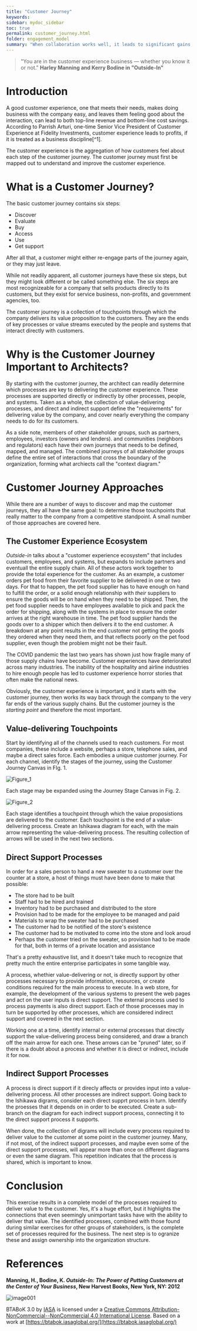 ```yaml
---
title: "Customer Journey"
keywords: 
sidebar: mydoc_sidebar
toc: true
permalink: customer_journey.html
folder: engagement_model
summary: "When collaboration works well, it leads to significant gains in productivity and provides vital access to skills, experience and knowledge."
---
```


> "You are in the customer experience business &mdash; whether you know it or not."
> **Harley Manning and Kerry Bodine in "Outside-In"**

# Introduction

A good customer experience, one that meets their needs, makes doing business with the company easy, and leaves them feeling good about the interaction, can lead to both top-line revenue and bottom-line cost savings. According to Parrish Arturi, one-time Senior Vice President of Customer Experience at Fidelity Investments, customer experience leads to profits, if it is treated as a business discipline[^1].

The customer experience is the aggregation of how customers feel about each step of the customer journey. The customer journey must first be mapped out to understand and improve the customer experience.

# What is a Customer Journey?

The basic customer journey contains six steps:

- Discover
- Evaluate
- Buy
- Access
- Use
- Get support

After all that, a customer might either re-engage parts of the journey again, or they may just leave.

While not readily apparent, all customer journeys have these six steps, but they might look different or be called something else. The six steps are most recognizeable for a company that sells products directly to its customers, but they exist for service business, non-profits, and government agencies, too.

The customer journey is a collection of touchpoints through which the company delivers its value proposition to the customers. They are the ends of key processes or value streams executed by the people and systems that interact directly with customers.

# Why is the Customer Journey Important to Architects?

By starting with the customer journey, the architect can readily determine which processes are key to delivering the customer experience. These processes are supported directly or indirectly by other processes, people, and systems. Taken as a whole, the collection of value-delivering processes, and direct and indirect support define the "requirements" for delivering value by the company, and cover nearly everything the company needs to do for its customers. 

As a side note, members of other stakeholder groups, such as partners, employees, investors (owners and lenders). and communities (neighbors and regulators) each have their own journeys that needs to be defined, mapped, and managed. The combined journeys of all stakeholder groups define the entire set of interactions that cross the boundary of the organization, forming what archiects call the "context diagram."

# Customer Journey Approaches

While there are a number of ways to discover and map the customer journeys, they all have the same goal: to determine those touchpoints that really matter to the company from a competitive standpoint. A small number of those approaches are covered here.

## The Customer Experience Ecosystem

*Outside-in* talks about a "customer experience ecosystem" that includes customers, employees, and systems, but expands to include partners and eventuall the entire supply chain. All of these actors work together to provide the total experience for the customer. As an example, a customer orders pet food from their favorite supplier to be delivered in one or two days. For that to happen, the pet food supplier has to have enough on hand to fulfill the order, or a solid enough relationship with *their* suppliers to ensure the goods will be on hand when they need to be shipped. Then, the pet food supplier needs to have employees available to pick and pack the order for shipping, along with the systems in place to ensure the order arrives at the right warehouse in time. The pet food supplier hands the goods over to a shipper which then delivers it to the end customer. A breakdown at any point results in the end customer not getting the goods they ordered when they need them, and that reflects poorly on the pet food supplier, even though the problem might not be their fault. 

The COVID pandemic the last two years has shown just how fragile many of those supply chains have become. Customer experiences have deteriorated across many industries. The inability of the hospitality and airline industries to hire enough people has led to customer experience horror stories that often make the national news.

Obviously, the customer experience is important, and it starts with the customer journey, then works its way back through the company to the very far ends of the various supply chains. But the customer journey is the *starting point* and therefore the most important.

## Value-delivering Touchpoints

Start by identifying all of the channels used to reach customers. For most companies, these include a website, perhaps a store, telephone sales, and maybe a direct sales force. Each embodies a unique customer journey. For each channel, identify the stages of the journey, using the Customer Journey Canvas in FIg. 1.

![Figure_1](media/customer_journey_001.jpg)

Each stage may be expanded using the Journey Stage Canvas in Fig. 2.

![Figure_2](media/customer_journey_002.jpg)

Each stage identifies a touchpoint through which the vaiue proposistions are delivered to the customer. Each touchpoint is the end of a value-delivering process. Create an Ishikawa diagram for each, with the main arrow representing the value-delivering process. The resulting collection of arrows will be used in the next two sections.

## Direct Support Processes

In order for a sales person to hand a new sweater to a customer over the counter at a store, a host of things must have been done to make that possible:

- The store had to be built
- Staff had to be hired and trained
- Inventory had to be purchased and distributed to the store
- Provision had to be made for the employee to be managed and paid
- Materials to wrap the sweater had to be purchased
- The customer had to be notified of the store's existence
- The customer had to be motivated to come into the store and look aroud
- Perhaps the customer tried on the sweater, so provision had to be made for that, both in terms of a private location and assistance

That's a pretty exhaustive list, and it doesn't take much to recognize that pretty much the entire enterprise participates in some tangible way.

A process, whethier value-delivering or not, is directly support by other processes necessary to provide information, resources, or create conditions required for the main process to execute. In a web store, for example, the development of the various systems to present the web pages and act on the user inputs is direct support. The external process used to process payments is also direct support. Each of those processes may in turn be supported by other processes, which are considered indirect support and covered in the next section.

Working one at a time, identify internal or external processes that directly support the value-delivering process being considered, and draw a branch off the main arrow for each one. These arrows can be "pruned" later, so if there is a doubt about a process and whether it is direct or indirect, include it for now.

## Indirect Support Processes

A process is direct support if it direcly affects or provides input into a value-delivering process. All other processes are indirect support. Going back to the Ishikawa digrams, consider each direct supprt process in turn. Identify the proesses that it depends on in order to be executed. Create a sub-branch on the diagram for each indirect support process, connecting it to the direct support process it supports. 

When done, the collection of digrams will include every process required to deliver value to the customer at some point in the customer journey. Many, if not most, of the indirect support processes, and maybe even some of the direct support processes, will appear more than once on different diagrams or even the same diagram. This repetition indicates that the process is shared, which is important to know.

# Conclusion

This exercise results in a complete model of the processes required to deliver value to the customer. Yes, it's a huge effort, but it highlights the connections that even seemingly unimportant tasks have with the ability to deliver that value. The identified processes, combined with those found during similar exercises for other groups of stakeholders, is the complete set of processes required for the business. The next step is to ogranize these and assign ownership into the organization structure. 

# References

**Manning, H., Bodine, K. *Outside-In: The Power of Putting Customers at the Center of Your Business*, New Harvest Books, New York, NY: 2012**

![image001](media/by-nc.png)

BTABoK 3.0 by [IASA](https://iasaglobal.org/) is licensed under a [Creative Commons Attribution-NonCommercial--NonCommercial 4.0 International License](http://creativecommons.org/licenses/by-nc/4.0/). Based on a work at [https://btabok.iasaglobal.org/](https://btabok.iasaglobal.org/)
